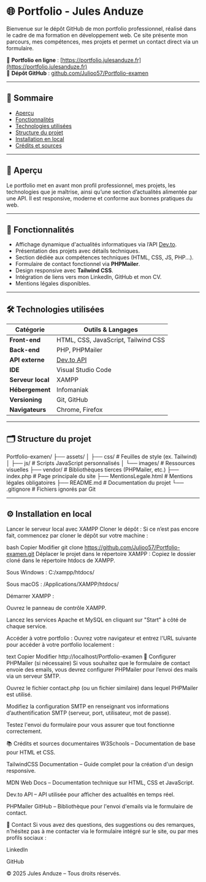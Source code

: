 # 🌐 Portfolio - Jules Anduze

Bienvenue sur le dépôt GitHub de mon portfolio professionnel, réalisé dans le cadre de ma formation en développement web. Ce site présente mon parcours, mes compétences, mes projets et permet un contact direct via un formulaire.

🔗 **Portfolio en ligne** : [https://portfolio.julesanduze.fr](https://portfolio.julesanduze.fr)  
📁 **Dépôt GitHub** : [github.com/Julioo57/Portfolio-examen](https://github.com/Julioo57/Portfolio-examen)

---

## 🧾 Sommaire

- [Aperçu](#-aperçu)
- [Fonctionnalités](#-fonctionnalités)
- [Technologies utilisées](#-technologies-utilisées)
- [Structure du projet](#-structure-du-projet)
- [Installation en local](#-installation-en-local)
- [Crédits et sources](#-crédits-et-sources)

---

## 👀 Aperçu

Le portfolio met en avant mon profil professionnel, mes projets, les technologies que je maîtrise, ainsi qu’une section d’actualités alimentée par une API. Il est responsive, moderne et conforme aux bonnes pratiques du web.

---

## 🚀 Fonctionnalités

- Affichage dynamique d'actualités informatiques via l’API [Dev.to](https://dev.to/api).
- Présentation des projets avec détails techniques.
- Section dédiée aux compétences techniques (HTML, CSS, JS, PHP...).
- Formulaire de contact fonctionnel via **PHPMailer**.
- Design responsive avec **Tailwind CSS**.
- Intégration de liens vers mon LinkedIn, GitHub et mon CV.
- Mentions légales disponibles.

---

## 🛠️ Technologies utilisées

| Catégorie        | Outils & Langages                           |
|------------------|---------------------------------------------|
| **Front-end**     | HTML, CSS, JavaScript, Tailwind CSS         |
| **Back-end**      | PHP, PHPMailer                             |
| **API externe**   | [Dev.to API](https://developers.forem.com/api) |
| **IDE**           | Visual Studio Code                         |
| **Serveur local** | XAMPP                                      |
| **Hébergement**   | Infomaniak                                 |
| **Versioning**    | Git, GitHub                                |
| **Navigateurs**   | Chrome, Firefox                            |

---

## 🗂️ Structure du projet

Portfolio-examen/
├── assets/
│ ├── css/ # Feuilles de style (ex. Tailwind)
│ ├── js/ # Scripts JavaScript personnalisés
│ └── images/ # Ressources visuelles
├── vendor/ # Bibliothèques tierces (PHPMailer, etc.)
├── index.php # Page principale du site
├── MentionsLegale.html # Mentions légales obligatoires
├── README.md # Documentation du projet
└── .gitignore # Fichiers ignorés par Git


---

## ⚙️ Installation en local
 Lancer le serveur local avec XAMPP
Cloner le dépôt :
Si ce n’est pas encore fait, commencez par cloner le dépôt sur votre machine :

bash
Copier
Modifier
git clone https://github.com/Julioo57/Portfolio-examen.git
Déplacer le projet dans le répertoire XAMPP :
Copiez le dossier cloné dans le répertoire htdocs de XAMPP.

Sous Windows : C:/xampp/htdocs/

Sous macOS : /Applications/XAMPP/htdocs/

Démarrer XAMPP :

Ouvrez le panneau de contrôle XAMPP.

Lancez les services Apache et MySQL en cliquant sur "Start" à côté de chaque service.

Accéder à votre portfolio :
Ouvrez votre navigateur et entrez l'URL suivante pour accéder à votre portfolio localement :

text
Copier
Modifier
http://localhost/Portfolio-examen
📧 Configurer PHPMailer (si nécessaire)
Si vous souhaitez que le formulaire de contact envoie des emails, vous devrez configurer PHPMailer pour l’envoi des mails via un serveur SMTP.

Ouvrez le fichier contact.php (ou un fichier similaire) dans lequel PHPMailer est utilisé.

Modifiez la configuration SMTP en renseignant vos informations d’authentification SMTP (serveur, port, utilisateur, mot de passe).

Testez l'envoi du formulaire pour vous assurer que tout fonctionne correctement.

📚 Crédits et sources documentaires
W3Schools – Documentation de base pour HTML et CSS.

TailwindCSS Documentation – Guide complet pour la création d'un design responsive.

MDN Web Docs – Documentation technique sur HTML, CSS et JavaScript.

Dev.to API – API utilisée pour afficher des actualités en temps réel.

PHPMailer GitHub – Bibliothèque pour l'envoi d'emails via le formulaire de contact.

📩 Contact
Si vous avez des questions, des suggestions ou des remarques, n'hésitez pas à me contacter via le formulaire intégré sur le site, ou par mes profils sociaux :

LinkedIn

GitHub

© 2025 Jules Anduze – Tous droits réservés.

